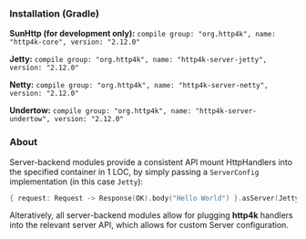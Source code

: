 ### Installation (Gradle)
**SunHttp (for development only):** ```compile group: "org.http4k", name: "http4k-core", version: "2.12.0"```

**Jetty:** ```compile group: "org.http4k", name: "http4k-server-jetty", version: "2.12.0"```

**Netty:** ```compile group: "org.http4k", name: "http4k-server-netty", version: "2.12.0"```

**Undertow:** ```compile group: "org.http4k", name: "http4k-server-undertow", version: "2.12.0"```

### About
Server-backend modules provide a consistent API mount HttpHandlers into the specified container in 1 LOC, by simply passing a `ServerConfig` implementation (in this case `Jetty`):

```kotlin
{ request: Request -> Response(OK).body("Hello World") }.asServer(Jetty(8000)).start().block()
```
Alteratively, all server-backend modules allow for plugging **http4k** handlers into the relevant server API, which allows for custom Server configuration.
